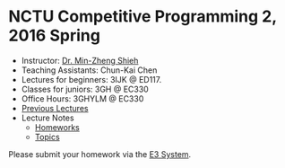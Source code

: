 # NCTU Competitive Programming 2, 2016 Spring

+   Instructor: [Dr. Min-Zheng Shieh](mailto:mzshieh@nctu.edu.tw)
+   Teaching Assistants: Chun-Kai Chen
+   Lectures for beginners: 3IJK @ ED117.
+   Classes for juniors: 3GH @ EC330
+   Office Hours: 3GHYLM @ EC330
+	[Previous Lectures](https://goo.gl/photos/QDtGKcUWEQNqWiDQ8)
+	Lecture Notes
	+	[Homeworks](https://nctuitsc-my.sharepoint.com/personal/mzshieh_o365_nctu_edu_tw/_layouts/15/guestaccess.aspx?folderid=07e551d0d93714b76be8dec6ca51ddbd1&authkey=AYAfk2NhvkCl52JzCC_a8rs)
	+	[Topics](https://nctuitsc-my.sharepoint.com/personal/mzshieh_o365_nctu_edu_tw/_layouts/15/guestaccess.aspx?folderid=065dd0ddfa1b1482ab9678c3a362744a6&authkey=AQvozR2rAQ41pIBQ27Y-VVs)

Please submit your homework via the [E3 System](https://dcpc.nctu.edu.tw/).
